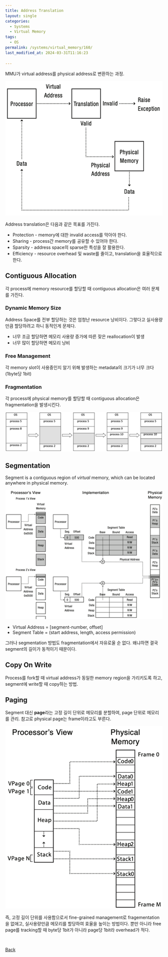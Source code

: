 ```yaml
---
title: Address Translation
layout: single
categories:
  - Systems
  - Virtual Memory
tags:
  - OS
permalink: /systems/virtual_memory/160/
last_modified_at: 2024-03-31T11:16:23

---
```


MMU가 virtual address를 physical address로 변환하는 과정.

![Address Translation](/assets/images/systems/virtual_memory/translation.png)

Address translation은 다음과 같은 목표를 가진다.

* Protection - memory에 대한 invalid access를 막아야 한다.
* Sharing - process간 memory를 공유할 수 있어야 한다.
* Sparsity - address space의 sparse한 특성을 잘 활용한다.
* Efficiency - resource overhead 및 waste를 줄이고, translation을 효율적으로 한다.

## Contiguous Allocation

각 process에 memory resource를 할당할 때 contiguous allocation은 여러 문제를 가진다.

### Dynamic Memory Size

Address Space를 전부 할당하는 것은 엄청난 resource 낭비이다.
그렇다고 실사용량만큼 할당하려고 하니 동적인게 문제다.

* 너무 조금 할당하면 메모리 사용량 증가에 따른 잦은 reallocation이 발생
* 너무 많이 할당하면 메모리 낭비

### Free Management

각 memory slot이 사용중인지 알기 위해 발생하는 metadata의 크기가 너무 크다 (1byte당 1bit)

### Fragmentation

각 process에 physical memory를 할당할 때 contiguous allocation은 fragmentation을 발생시킨다.

![Fragmentation](/assets/images/systems/virtual_memory/fragmentation.png)

## Segmentation

Segment is a contiguous region of *virtual* memory,
which can be located anywhere in physical memory.

![Segmentation](/assets/images/systems/virtual_memory/segmentation.png)

* Virtual Address = \[segment-number, offset\]
* Segment Table = (start address, length, access permission)

그러나 segmentation 방법도 fragmentation에서 자유로울 순 없다.
왜냐하면 결국 segment의 길이가 동적이기 때문이다.

## Copy On Write

Process를 fork할 때 virtual address가 동일한 memory region을 가리키도록 하고,
segment에 write할 때 copy하는 방법.

## Paging

Segment 대신 **page**라는 고정 길이 단위로 메모리를 분할하여, page 단위로 메모리를 관리.
참고로 physical page는 frame이라고도 부른다.

![Paging](/assets/images/systems/virtual_memory/paging.png)

즉, 고정 길이 단위를 사용함으로서 fine-grained management로 fragementation을 없애고,
실사용량만큼 메모리를 할당하여 효율을 높이는 방법이다.
뿐만 아니라 free page를 tracking할 때 byte당 1bit가 아니라 page당 1bit라 overhead가 적다.

<br>

[Back](/systems/virtual_memory/)